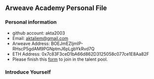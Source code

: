 ## Arweave Academy Personal File

### Personal information

- github account: akta2003
- Email: aktaliem@gmail.com
- Arweave Address: BOEJmEZIjmIP-RHscP5gdAM9PGNptmJ6pLgbYkRvd7Q
- ETH Address: 0x7c83F3ceD1bA66d862D3125058c077ce1E8Aa82F
- Please finish this [form](https://docs.google.com/forms/d/e/1FAIpQLSfWA5fIIcBgmRppm3jNz5vmf9Mai_QMVil-2pO4r7YKn_Zhtw/viewform?usp=sf_link) to join in the talent pool.

### Introduce Yourself
